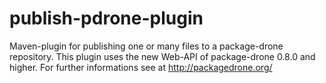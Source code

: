 # publish-pdrone-plugin
Maven-plugin for publishing one or many files to a package-drone repository.
This plugin uses the new Web-API of package-drone 0.8.0 and higher.
For further informations see at http://packagedrone.org/
